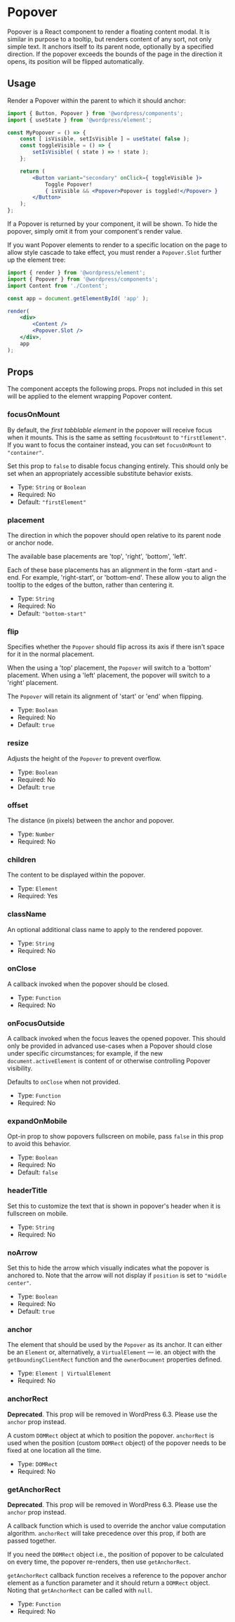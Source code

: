 # Popover

Popover is a React component to render a floating content modal. It is similar in purpose to a tooltip, but renders content of any sort, not only simple text. It anchors itself to its parent node, optionally by a specified direction. If the popover exceeds the bounds of the page in the direction it opens, its position will be flipped automatically.

## Usage

Render a Popover within the parent to which it should anchor:

```jsx
import { Button, Popover } from '@wordpress/components';
import { useState } from '@wordpress/element';

const MyPopover = () => {
	const [ isVisible, setIsVisible ] = useState( false );
	const toggleVisible = () => {
		setIsVisible( ( state ) => ! state );
	};

	return (
		<Button variant="secondary" onClick={ toggleVisible }>
			Toggle Popover!
			{ isVisible && <Popover>Popover is toggled!</Popover> }
		</Button>
	);
};
```

If a Popover is returned by your component, it will be shown. To hide the popover, simply omit it from your component's render value.

If you want Popover elements to render to a specific location on the page to allow style cascade to take effect, you must render a `Popover.Slot` further up the element tree:

```jsx
import { render } from '@wordpress/element';
import { Popover } from '@wordpress/components';
import Content from './Content';

const app = document.getElementById( 'app' );

render(
	<div>
		<Content />
		<Popover.Slot />
	</div>,
	app
);
```

## Props

The component accepts the following props. Props not included in this set will be applied to the element wrapping Popover content.

### focusOnMount

By default, the _first tabblable element_ in the popover will receive focus when it mounts. This is the same as setting `focusOnMount` to `"firstElement"`. If you want to focus the container instead, you can set `focusOnMount` to `"container"`.

Set this prop to `false` to disable focus changing entirely. This should only be set when an appropriately accessible substitute behavior exists.

-   Type: `String` or `Boolean`
-   Required: No
-   Default: `"firstElement"`

### placement

The direction in which the popover should open relative to its parent node or anchor node.

The available base placements are 'top', 'right', 'bottom', 'left'.

Each of these base placements has an alignment in the form -start and -end. For example, 'right-start', or 'bottom-end'. These allow you to align the tooltip to the edges of the button, rather than centering it.

-   Type: `String`
-   Required: No
-   Default: `"bottom-start"`

### flip

Specifies whether the `Popover` should flip across its axis if there isn't space for it in the normal placement.

When the using a 'top' placement, the `Popover` will switch to a 'bottom' placement. When using a 'left' placement, the popover will switch to a 'right' placement.

The `Popover` will retain its alignment of 'start' or 'end' when flipping.

-   Type: `Boolean`
-   Required: No
-   Default: `true`

### resize

Adjusts the height of the `Popover` to prevent overflow.

-   Type: `Boolean`
-   Required: No
-   Default: `true`

### offset

The distance (in pixels) between the anchor and popover.

-   Type: `Number`
-   Required: No

### children

The content to be displayed within the popover.

-   Type: `Element`
-   Required: Yes

### className

An optional additional class name to apply to the rendered popover.

-   Type: `String`
-   Required: No

### onClose

A callback invoked when the popover should be closed.

-   Type: `Function`
-   Required: No

### onFocusOutside

A callback invoked when the focus leaves the opened popover. This should only be provided in advanced use-cases when a Popover should close under specific circumstances; for example, if the new `document.activeElement` is content of or otherwise controlling Popover visibility.

Defaults to `onClose` when not provided.

-   Type: `Function`
-   Required: No

### expandOnMobile

Opt-in prop to show popovers fullscreen on mobile, pass `false` in this prop to avoid this behavior.

-   Type: `Boolean`
-   Required: No
-   Default: `false`

### headerTitle

Set this to customize the text that is shown in popover's header when it is fullscreen on mobile.

-   Type: `String`
-   Required: No

### noArrow

Set this to hide the arrow which visually indicates what the popover is anchored to. Note that the arrow will not display if `position` is set to `"middle center"`.

-   Type: `Boolean`
-   Required: No
-   Default: `true`

### anchor

The element that should be used by the `Popover` as its anchor. It can either be an `Element` or, alternatively, a `VirtualElement` — ie. an object with the `getBoundingClientRect` function and the `ownerDocument` properties defined.

-   Type: `Element | VirtualElement`
-   Required: No

### anchorRect

**Deprecated**. This prop will be removed in WordPress 6.3. Please use the `anchor` prop instead.

A custom `DOMRect` object at which to position the popover. `anchorRect` is used when the position (custom `DOMRect` object) of the popover needs to be fixed at one location all the time.

-   Type: `DOMRect`
-   Required: No

### getAnchorRect

**Deprecated**. This prop will be removed in WordPress 6.3. Please use the `anchor` prop instead.

A callback function which is used to override the anchor value computation algorithm. `anchorRect` will take precedence over this prop, if both are passed together.

If you need the `DOMRect` object i.e., the position of popover to be calculated on every time, the popover re-renders, then use `getAnchorRect`.

`getAnchorRect` callback function receives a reference to the popover anchor element as a function parameter and it should return a `DOMRect` object. Noting that `getAnchorRect` can be called with `null`.

-   Type: `Function`
-   Required: No
